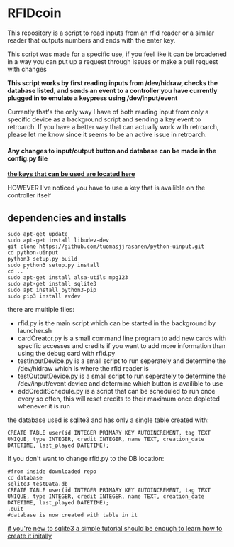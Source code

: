 # RFIDcoin

This repository is a script to read inputs from an rfid reader or a similar reader that outputs numbers and ends with the enter key.

This script was made for a specific use, if you feel like it can be broadened in a way you can put up a request through issues or make a pull request with changes

**This script works by first reading inputs from /dev/hidraw, checks the database listed, and sends an event to a
controller you have currently plugged in to emulate a keypress using /dev/input/event**

Currently that's the only way I have of both reading input from only a specific device as a background script and sending
a key event to retroarch. If you have a better way that can actually work with retroarch, please let me know since it seems to
be an active issue in retroarch.

#### Any changes to input/output button and database can be made in the config.py file

[**the keys that can be used are located here**](https://www.freedesktop.org/software/libevdev/doc/1.4/kernel_header.html)

HOWEVER I've noticed you have to use a key that is availible on the controller itself


## dependencies and installs
```
sudo apt-get update
sudo apt-get install libudev-dev
git clone https://github.com/tuomasjjrasanen/python-uinput.git
cd python-uinput
python3 setup.py build
sudo python3 setup.py install
cd ..
sudo apt-get install alsa-utils mpg123
sudo apt-get install sqlite3
sudo apt install python3-pip
sudo pip3 install evdev
```
there are multiple files:
- rfid.py is the main script which can be started in the background by launcher.sh
- cardCreator.py is a small command line program to add new cards with specific accesses and credits if you want to add more information than using the debug card with rfid.py
- testInputDevice.py is a small script to run seperately and determine the /dev/hidraw which is where the rfid reader is 
- testOutputDevice.py is a small script to run seperately to determine the /dev/input/event device and determine which button is availible to use
- addCreditSchedule.py is a script that can be scheduled to run once every so often, this will reset credits to their maximum once depleted whenever it is run

the database used is sqlite3 and has only a single table created with:

```
CREATE TABLE user(id INTEGER PRIMARY KEY AUTOINCREMENT, tag TEXT UNIQUE, type INTEGER, credit INTEGER, name TEXT, creation_date DATETIME, last_played DATETIME);
```
If you don't want to change rfid.py to the DB location:

```
#from inside downloaded repo
cd database
sqlite3 testData.db
CREATE TABLE user(id INTEGER PRIMARY KEY AUTOINCREMENT, tag TEXT UNIQUE, type INTEGER, credit INTEGER, name TEXT, creation_date DATETIME, last_played DATETIME);
.quit
#database is now created with table in it
```

[if you're new to sqlite3 a simple tutorial should be enough to learn how to create it initally](http://raspberrywebserver.com/sql-databases/set-up-an-sqlite-database-on-a-raspberry-pi.html)
